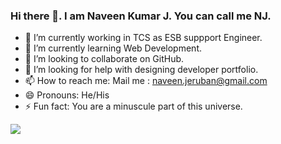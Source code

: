 ### Hi there 👋. I am Naveen Kumar J. You can call me NJ.


- 🔭 I’m currently working in TCS as ESB suppport Engineer.
- 🌱 I’m currently learning Web Development.
- 👯 I’m looking to collaborate on GitHub.
- 🤔 I’m looking for help with designing developer portfolio. 
- 📫 How to reach me: Mail me : <span style="color:blue;">naveen.jeruban@gmail.com</span>
- 😄 Pronouns: He/His
- ⚡ Fun fact: You are a minuscule part of this universe.

<img src="https://github-readme-stats.vercel.app/api?username=J-NAVEEN-KUMAR&&show_icons=true&title_color=ffffff&icon_color=bb2acf&text_color=daf7dc&bg_color=151515">
